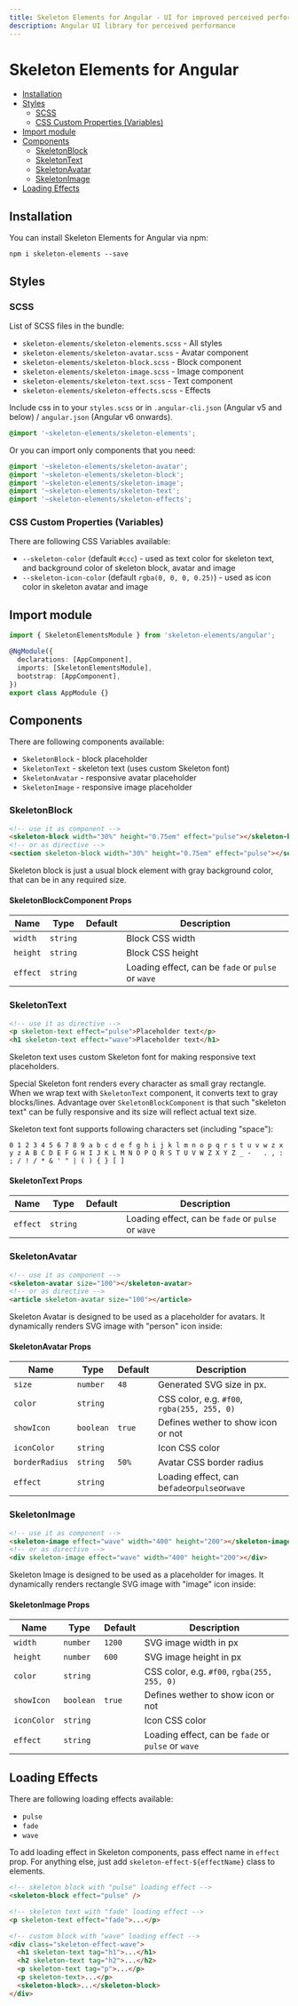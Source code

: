 ```yaml
---
title: Skeleton Elements for Angular - UI for improved perceived performance
description: Angular UI library for perceived performance
---
```


# Skeleton Elements for Angular

- [Installation](#installation)
- [Styles](#styles)
  - [SCSS](#scss)
  - [CSS Custom Properties (Variables)](#css-custom-properties-variables)
- [Import module](#import-module)
- [Components](#components)
  - [SkeletonBlock](#skeletonblock)
  - [SkeletonText](#skeletontext)
  - [SkeletonAvatar](#skeletonavatar)
  - [SkeletonImage](#skeletonimage)
- [Loading Effects](#loading-effects)

## Installation

You can install Skeleton Elements for Angular via npm:

```
npm i skeleton-elements --save
```

## Styles

### SCSS

List of SCSS files in the bundle:

- `skeleton-elements/skeleton-elements.scss` - All styles
- `skeleton-elements/skeleton-avatar.scss` - Avatar component
- `skeleton-elements/skeleton-block.scss` - Block component
- `skeleton-elements/skeleton-image.scss` - Image component
- `skeleton-elements/skeleton-text.scss` - Text component
- `skeleton-elements/skeleton-effects.scss` - Effects

Include css in to your `styles.scss` or in `.angular-cli.json` (Angular v5 and below) / `angular.json` (Angular v6 onwards).

```scss
@import '~skeleton-elements/skeleton-elements';
```

Or you can import only components that you need:

```scss
@import '~skeleton-elements/skeleton-avatar';
@import '~skeleton-elements/skeleton-block';
@import '~skeleton-elements/skeleton-image';
@import '~skeleton-elements/skeleton-text';
@import '~skeleton-elements/skeleton-effects';
```

### CSS Custom Properties (Variables)

There are following CSS Variables available:

- `--skeleton-color` (default `#ccc`) - used as text color for skeleton text, and background color of skeleton block, avatar and image
- `--skeleton-icon-color` (default `rgba(0, 0, 0, 0.25)`) - used as icon color in skeleton avatar and image

## Import module

```typescript
import { SkeletonElementsModule } from 'skeleton-elements/angular';

@NgModule({
  declarations: [AppComponent],
  imports: [SkeletonElementsModule],
  bootstrap: [AppComponent],
})
export class AppModule {}
```

## Components

There are following components available:

- `SkeletonBlock` - block placeholder
- `SkeletonText` - skeleton text (uses custom Skeleton font)
- `SkeletonAvatar` - responsive avatar placeholder
- `SkeletonImage` - responsive image placeholder

### SkeletonBlock

```html
<!-- use it as component -->
<skeleton-block width="30%" height="0.75em" effect="pulse"></skeleton-block>
<!-- or as directive -->
<section skeleton-block width="30%" height="0.75em" effect="pulse"></section>
```

Skeleton block is just a usual block element with gray background color, that can be in any required size.

#### SkeletonBlockComponent Props

| Name     | Type     | Default | Description                                        |
| -------- | -------- | ------- | -------------------------------------------------- |
| `width`  | `string` |         | Block CSS width                                    |
| `height` | `string` |         | Block CSS height                                   |
| `effect` | `string` |         | Loading effect, can be `fade` or `pulse` or `wave` |

### SkeletonText

```html
<!-- use it as directive -->
<p skeleton-text effect="pulse">Placeholder text</p>
<h1 skeleton-text effect="wave">Placeholder text</h1>
```

Skeleton text uses custom Skeleton font for making responsive text placeholders.

Special Skeleton font renders every character as small gray rectangle. When we wrap text with `SkeletonText` component, it converts text to gray blocks/lines. Advantage over `SkeletonBlockComponent` is that such "skeleton text" can be fully responsive and its size will reflect actual text size.

Skeleton text font supports following characters set (including "space"):

```
0 1 2 3 4 5 6 7 8 9 a b c d e f g h i j k l m n o p q r s t u v w z x y z A B C D E F G H I J K L M N O P Q R S T U V W Z X Y Z _ -   . , : ; / ! / * & ' " | ( ) { } [ ]
```

#### SkeletonText Props

| Name     | Type     | Default | Description                                        |
| -------- | -------- | ------- | -------------------------------------------------- |
| `effect` | `string` |         | Loading effect, can be `fade` or `pulse` or `wave` |

### SkeletonAvatar

```html
<!-- use it as component -->
<skeleton-avatar size="100"></skeleton-avatar>
<!-- or as directive -->
<article skeleton-avatar size="100"></article>
```

Skeleton Avatar is designed to be used as a placeholder for avatars. It dynamically renders SVG image with "person" icon inside:

#### SkeletonAvatar Props

| Name           | Type      | Default | Description                                   |
| -------------- | --------- | ------- | --------------------------------------------- |
| `size`         | `number`  | `48`    | Generated SVG size in px.                     |
| `color`        | `string`  |         | CSS color, e.g. `#f00`, `rgba(255, 255, 0)`   |
| `showIcon`     | `boolean` | `true`  | Defines wether to show icon or not            |
| `iconColor`    | `string`  |         | Icon CSS color                                |
| `borderRadius` | `string`  | `50%`   | Avatar CSS border radius                      |
| `effect`       | `string`  |         | Loading effect, can be`fade`or`pulse`or`wave` |

### SkeletonImage

```html
<!-- use it as component -->
<skeleton-image effect="wave" width="400" height="200"></skeleton-image>
<!-- or as directive -->
<div skeleton-image effect="wave" width="400" height="200"></div>
```

Skeleton Image is designed to be used as a placeholder for images. It dynamically renders rectangle SVG image with "image" icon inside:

#### SkeletonImage Props

| Name        | Type      | Default | Description                                        |
| ----------- | --------- | ------- | -------------------------------------------------- |
| `width`     | `number`  | `1200`  | SVG image width in px                              |
| `height`    | `number`  | `600`   | SVG image height in px                             |
| `color`     | `string`  |         | CSS color, e.g. `#f00`, `rgba(255, 255, 0)`        |
| `showIcon`  | `boolean` | `true`  | Defines wether to show icon or not                 |
| `iconColor` | `string`  |         | Icon CSS color                                     |
| `effect`    | `string`  |         | Loading effect, can be `fade` or `pulse` or `wave` |

## Loading Effects

There are following loading effects available:

- `pulse`
- `fade`
- `wave`

To add loading effect in Skeleton components, pass effect name in `effect` prop.
For anything else, just add `skeleton-effect-${effectName}` class to elements.

```html
<!-- skeleton block with "pulse" loading effect -->
<skeleton-block effect="pulse" />

<!-- skeleton text with "fade" loading effect -->
<p skeleton-text effect="fade">...</p>

<!-- custom block with "wave" loading effect -->
<div class="skeleton-effect-wave">
  <h1 skeleton-text tag="h1">...</h1>
  <h2 skeleton-text tag="h2">...</h2>
  <p skeleton-text tag="p">...</p>
  <p skeleton-text>...</p>
  <skeleton-block>...</skeleton-block>
</div>
```
